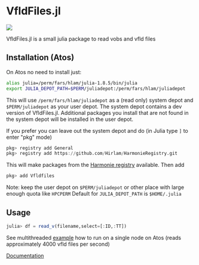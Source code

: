 # VfldFiles.jl

[![](https://img.shields.io/badge/docs-dev-blue.svg)](https://hirlam.github.io/VfldFiles.jl/dev/)

VfldFiles.jl is a small julia package to read vobs and vfld files  



## Installation (Atos) 

On Atos no need to install just:  

```bash
alias julia=/perm/fars/hlam/julia-1.8.5/bin/julia
export JULIA_DEPOT_PATH=$PERM/juliadepot:/perm/fars/hlam/juliadepot
```

This will use `/perm/fars/hlam/juliadepot` as a (read only) system depot and `$PERM/juliadepot` as your user depot. The system depot contains a dev version of VfldFiles.jl. Additional packages you install that are not found in the system depot will be installed in the user depot. 


If you prefer you can leave out the system depot and do (in Julia type `]` to enter "pkg" mode)

```julia
pkg> registry add General
pkg> registry add https://github.com/Hirlam/HarmonieRegistry.git
```

This will make packages from the [Harmonie registry](https://github.com/Hirlam/HarmonieRegistry) available.  Then add 

```julia 
pkg> add Vfldfiles
```

Note: keep the user depot on `$PERM/juliadepot` or other place with large enough quota like `HPCPERM`   Default for `JULIA_DEPOT_PATH` is `$HOME/.julia` 

## Usage

```julia
julia> df = read_v(filename,select=[:ID,:TT])
```

See multithreaded [example](https://hirlam.github.io/VfldFiles.jl/dev/multithreading/) how to run on a single node on Atos (reads approximately 4000 vfld files per second)  

[Documentation](https://hirlam.github.io/VfldFiles.jl/)
